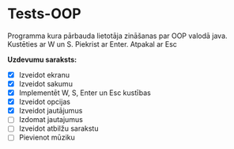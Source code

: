 # Tests-OOP
Programma kura pārbauda lietotāja zināšanas par OOP valodā java.
Kustēties ar W un S.
Piekrist ar Enter.
Atpakal ar Esc

**Uzdevumu saraksts:**
- [x] Izveidot ekranu
- [x] Izveidot sakumu
- [x] Implementēt W, S, Enter un Esc kustības
- [x] Izveidot opcijas
- [x] Izveidot jautājumus
- [ ] Izdomat jautajumus
- [ ] Izveidot atbilžu sarakstu
- [ ] Pievienot mūziku
